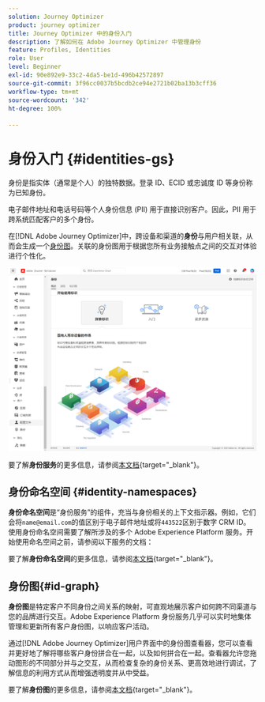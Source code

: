 ```yaml
---
solution: Journey Optimizer
product: journey optimizer
title: Journey Optimizer 中的身份入门
description: 了解如何在 Adobe Journey Optimizer 中管理身份
feature: Profiles, Identities
role: User
level: Beginner
exl-id: 90e892e9-33c2-4da5-be1d-496b42572897
source-git-commit: 3f96cc0037b5bcdb2ce94e2721b02ba13b3cff36
workflow-type: tm+mt
source-wordcount: '342'
ht-degree: 100%

---
```


# 身份入门 {#identities-gs}

身份是指实体（通常是个人）的独特数据。登录 ID、ECID 或忠诚度 ID 等身份称为已知身份。

电子邮件地址和电话号码等个人身份信息 (PII) 用于直接识别客户。因此，PII 用于跨系统匹配客户的多个身份。

在[!DNL Adobe Journey Optimizer]中，跨设备和渠道的&#x200B;**身份**&#x200B;与用户相关联，从而会生成一个[身份图](#id-graph)。关联的身份图用于根据您所有业务接触点之间的交互对体验进行个性化。

![](assets/identities-home.png)

要了解&#x200B;**身份服务**&#x200B;的更多信息，请参阅[本文档](https://experienceleague.adobe.com/docs/experience-platform/identity/home.html?lang=zh-Hans){target="_blank"}。

## 身份命名空间 {#identity-namespaces}

**身份命名空间**&#x200B;是“身份服务”的组件，充当与身份相关的上下文指示器。例如，它们会将`name@email.com`的值区别于电子邮件地址或将`443522`区别于数字 CRM ID。使用身份命名空间需要了解所涉及的多个 Adobe Experience Platform 服务。开始使用命名空间之前，请参阅以下服务的文档：

要了解&#x200B;**身份命名空间**&#x200B;的更多信息，请参阅[本文档](https://experienceleague.adobe.com/docs/experience-platform/identity/namespaces.html?lang=zh-Hans){target="_blank"}。

## 身份图{#id-graph}

**身份图**&#x200B;是特定客户不同身份之间关系的映射，可直观地展示客户如何跨不同渠道与您的品牌进行交互。Adobe Experience Platform 身份服务几乎可以实时地集体管理和更新所有客户身份图，以响应客户活动。

通过[!DNL Adobe Journey Optimizer]用户界面中的身份图查看器，您可以查看并更好地了解将哪些客户身份拼合在一起，以及如何拼合在一起。查看器允许您拖动图形的不同部分并与之交互，从而检查复杂的身份关系、更高效地进行调试，了解信息的利用方式从而增强透明度并从中受益。

要了解&#x200B;**身份图**&#x200B;的更多信息，请参阅[本文档](https://experienceleague.adobe.com/docs/experience-platform/identity/ui/identity-graph-viewer.html?lang=zh-Hans){target="_blank"}。

